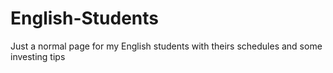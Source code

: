 # English-Students
Just a normal page for my English students with theirs schedules and some investing tips
